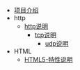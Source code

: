 * [项目介绍](README.md)
* http
    * [http说明](doc/http/http解析.md)
        * [tcp说明](doc/http/tcp/tcp说明.md)
            * [udp说明](doc/http/tcp/udp/udp说明.md)
* HTML
    * [HTML5-特性说明](doc/html/HTML5-特性说明.md)
